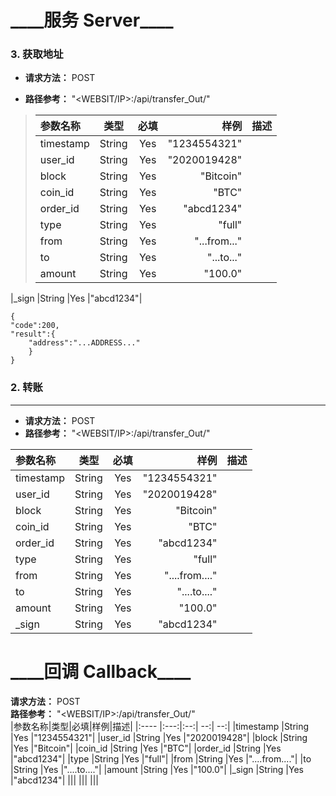 \_\_\_\_服务 Server\_\_\_\_
====

### 3. 获取地址

* **请求方法：**   POST  
+ **路径参考：**   "<WEBSIT/IP>:<PORT>/api/transfer_Out/"  
  
> |参数名称|类型|必填|样例|描述|
> |:---- |:---:|:--:| --:| --:|
> |timestamp  |String |Yes  |"1234554321" |
> |user_id    |String |Yes  |"2020019428" |
> |block      |String |Yes  |"Bitcoin"    |
> |coin_id    |String |Yes  |"BTC"        |
> |order_id   |String |Yes  |"abcd1234"   |
> |type       |String |Yes  |"full"       |
> |from       |String |Yes  |"...from..." |
> |to         |String |Yes  |"...to..."   |
> |amount     |String |Yes  |"100.0"      |
|\_sign     |String |Yes  |"abcd1234"|

    {
    "code":200,
    "result":{
        "address":"...ADDRESS..."
        }
    }

### 2. 转账
----
+ **请求方法：**   POST  
+ **路径参考：**   "<WEBSIT/IP>:<PORT>/api/transfer_Out/"  
  
|参数名称|类型|必填|样例|描述|
|:---- |:---:|:--:| --:| --:|
|timestamp  |String |Yes  |"1234554321"|
|user_id    |String |Yes  |"2020019428"|
|block      |String |Yes  |"Bitcoin"|
|coin_id    |String |Yes  |"BTC"|
|order_id   |String |Yes  |"abcd1234"|
|type       |String |Yes  |"full"|
|from       |String |Yes  |"....from...."|
|to         |String |Yes  |"....to...."|
|amount     |String |Yes  |"100.0"|
|_sign      |String |Yes  |"abcd1234"|

\_\_\_\_回调 Callback\_\_\_\_
====
**请求方法：**   POST  
**路径参考：**   "<WEBSIT/IP>:<PORT>/api/transfer_Out/"  
|参数名称|类型|必填|样例|描述|
|:---- |:---:|:--:| --:| --:|
|timestamp  |String |Yes  |"1234554321"|
|user_id    |String |Yes  |"2020019428"|
|block      |String |Yes  |"Bitcoin"|
|coin_id    |String |Yes  |"BTC"|
|order_id   |String |Yes  |"abcd1234"|
|type       |String |Yes  |"full"|
|from       |String |Yes  |"....from...."|
|to         |String |Yes  |"....to...."|
|amount     |String |Yes  |"100.0"|
|_sign      |String |Yes  |"abcd1234"|
|||
|||
|||
